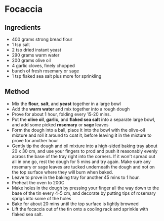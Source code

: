 # Focaccia

## Ingredients

* 400 grams strong bread flour
* 1 tsp salt
* 2 tsp dried instant yeast
* 290 grams warm water
* 200 grams olive oil
* 4 garlic cloves, finely chopped
* bunch of fresh rosemary or sage
* 1 tsp flaked sea salt plus more for sprinkling

## Method

* Mix the __flour__, __salt__, and __yeast__ together in a large bowl
* Add the __warm water__ and mix together into a rough dough
* Prove for about 1 hour, folding every 15-20 mins.
* Put the __olive oil__, __garlic__, and __flaked sea salt__ into a separate large bowl, and add some picked __rosemary__ or __sage__ leaves
* Form the dough into a ball, place it into the bowl with the olive-oil mixture and roll it around to coat it, before leaving it in the mixture to prove for another hour
* Gently tip the dough and oil mixture into a high-sided baking tray about 20 x 30 cm, and use your fingers to prod and push it reasonably evenly across the base of the tray right into the corners. If it won't spread out all in one go, rest the dough for 5 mins and try again. Make sure any rosemary or sage leaves are tucked underneath the dough and not on the top surface where they will burn when baked.
* Leave to prove in the baking tray for another 45 mins to 1 hour.
* Preheat the oven to 200C
* Make holes in the dough by pressing your finger all the way down to the base of the tin every 4-5 cm, and decorate by putting tips of rosemary sprigs into some of the holes
* Bake for about 20 mins until the top surface is lightly browned
* Lift the focaccia out of the tin onto a cooling rack and sprinkle with flaked sea salt.